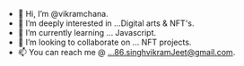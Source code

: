 - 👋 Hi, I’m @vikramchana.
- 👀 I’m  deeply interested in ...Digital arts & NFT's. 
- 🌱 I’m currently learning ... Javascript.
- 💞️ I’m looking to collaborate on ... NFT projects.
- 📫 You can reach me @ ...86.singhvikramJeet@gmail.com.

